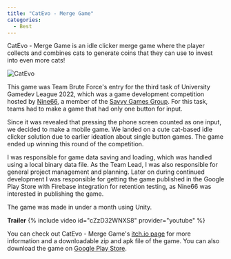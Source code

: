 ```yaml
---
title: "CatEvo - Merge Game"
categories:
  - Best
---
```


CatEvo - Merge Game is an idle clicker merge game where the player collects and combines cats to generate coins that they can use to invest into even more cats! 

![CatEvo]({{site.url}}{{site.baseurl}}/assets/images/catevo.png)

This game was Team Brute Force's entry for the third task of University Gamedev League 2022, which was a game development competition hosted by [Nine66][nine66], a member of the [Savvy Games Group][savvy-games-group]. For this task, teams had to make a game that had only one button for input.

Since it was revealed that pressing the phone screen counted as one input, we decided to make a mobile game. We landed on a cute cat-based idle clicker solution due to earlier ideation about single button games. The game ended up winning this round of the competition.

I was responsible for game data saving and loading, which was handled using a local binary data file. As the Team Lead, I was also responsible for general project management and planning. Later on during continued development I was responsible for getting the game published in the Google Play Store with Firebase integration for retention testing, as Nine66 was interested in publishing the game.

The game was made in under a month using Unity.

**Trailer**
{% include video id="cZzD32WNXS8" provider="youtube" %}

You can check out CatEvo - Merge Game's [itch.io page][website] for more information and a downloadable zip and apk file of the game. You can also download the game on [Google Play Store][play-store].

[nine66]: https://www.linkedin.com/company/nine66/
[savvy-games-group]: https://savvygames.com/
[website]: https://hunnydragon.itch.io/cat-evo
[play-store]: https://play.google.com/store/apps/details?id=com.desireddeveloper.catevo
